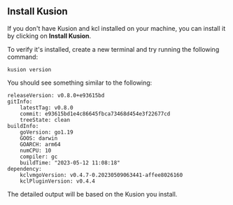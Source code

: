 ## Install Kusion

If you don't have Kusion and kcl installed on your machine, you can install it by clicking on **Install Kusion**.

To verify it's installed, create a new terminal and try running the following command:

```
kusion version
```

You should see something similar to the following:

```
releaseVersion: v0.8.0+e93615bd
gitInfo:
    latestTag: v0.8.0
    commit: e93615bd1e4c86645fbca73468d454e3f22677cd
    treeState: clean
buildInfo:
    goVersion: go1.19
    GOOS: darwin
    GOARCH: arm64
    numCPU: 10
    compiler: gc
    buildTime: "2023-05-12 11:08:18"
dependency:
    kclvmgoVersion: v0.4.7-0.20230509063441-affee8026160
    kclPluginVersion: v0.4.4
```

The detailed output will be based on the Kusion you install.